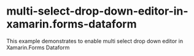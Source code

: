 # multi-select-drop-down-editor-in-xamarin.forms-dataform
This example demonstrates to enable multi select drop down editor in Xamarin.Forms Dataform
